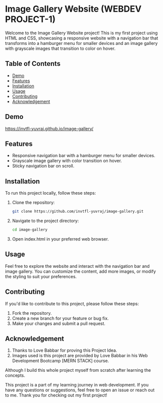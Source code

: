 # Image Gallery Website (WEBDEV PROJECT-1)

Welcome to the Image Gallery Website project! This is my first project using HTML and CSS, showcasing a responsive website with a navigation bar that transforms into a hamburger menu for smaller devices and an image gallery with grayscale images that transition to color on hover.

## Table of Contents
- [Demo](#demo)
- [Features](#features)
- [Installation](#installation)
- [Usage](#usage)
- [Contributing](#contributing)
- [Acknowledgement](#acknowledgement)

## Demo

https://invtfl-yuvraj.github.io/image-gallery/

## Features

- Responsive navigation bar with a hamburger menu for smaller devices.
- Grayscale image gallery with color transition on hover.
- Sticky navigation bar on scroll.

## Installation

To run this project locally, follow these steps:

1. Clone the repository:

   ```bash
   git clone https://github.com/invtfl-yuvraj/image-gallery.git

2. Navigate to the project directory:

    ```bash 
    cd image-gallery
3. Open index.html in your preferred web browser.

## Usage
Feel free to explore the website and interact with the navigation bar and image gallery. You can customize the content, add more images, or modify the styling to suit your preferences.

## Contributing
If you'd like to contribute to this project, please follow these steps:

1. Fork the repository.
2. Create a new branch for your feature or bug fix.
3. Make your changes and submit a pull request.

## Acknowledgement
1. Thanks to Love Babbar for proving this Project Idea.
2. Images used is this project are provided by Love Babbar in his Web Development Bootcamp [MERN STACK] course.

Although I build this whole project myself from scratch after learning the concepts.

This project is a part of my learning journey in web development. If you have any questions or suggestions, feel free to open an issue or reach out to me. Thank you for checking out my first project!